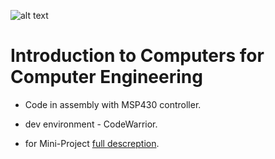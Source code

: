 ![alt text](https://github.com/MaorAssayag/Digital-Computer-Structure-projects/blob/master/Introduction%20to%20Computers%20for%20Computer%20Engineering%20MiniProject/1.png)
# Introduction to Computers for Computer Engineering

* Code in assembly with MSP430 controller.

* dev environment - CodeWarrior.

* for Mini-Project <a href="https://github.com/MaorAssayag/Digital-Computer-Structure-projects/blob/master/Introduction%20to%20Computers%20for%20Computer%20Engineering%20MiniProject/%D7%A4%D7%A8%D7%95%D7%99%D7%A7%D7%98%D7%95%D7%9F%202017%20-%20%D7%A7%D7%91%D7%95%D7%A6%D7%94%206.pdf">full descreption</a>.

